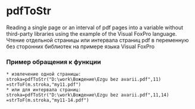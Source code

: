 # pdfToStr
Reading a single page or an interval of pdf pages into a variable without third-party libraries using the example of the Visual FoxPro language.  
Чтение отдельной страницы или интервала страниц pdf в переменную без сторонних библиотек на примере языка Visual FoxPro
### Пример обращения к функции
```
* извлечение одной страницы:
stroka=pdfToStr("D:\work\Вождение\Ezgu bez avarii.pdf",11)
=strToF(m.stroka,"my11.pdf")
* или для интервала страниц:
stroka=pdfToStr("D:\work\Вождение\Ezgu bez avarii.pdf",11,14)
=strToF(m.stroka,"my11-14.pdf")
```
